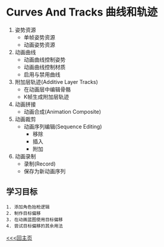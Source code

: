 # Curves And Tracks 曲线和轨迹
1. 姿势资源
    + 单帧姿势资源
    + 动画姿势资源
2. 动画曲线
    + 动画曲线控制姿势
    + 动画曲线控制材质
    + 启用与禁用曲线
3. 附加层轨迹(Additive Layer Tracks)
    + 在动画层中编辑骨骼
    + K帧生成附加层轨迹
4. 动画拼接
    + 动画合成(Animation Composite)
5. 动画裁剪
    + 动画序列编辑(Sequence Editing)
        - 移除
        - 插入
        - 附加
6. 动画录制
    + 录制(Record)
    + 保存为新动画序列
## 学习目标
    1. 添加角色抬枪逻辑
    2. 制作目标偏移
    3. 在动画蓝图使用目标偏移
    4. 尝试目标偏移的其余用法

[<<<回主页](https://github.com/ora-cat/UE4Handbook)